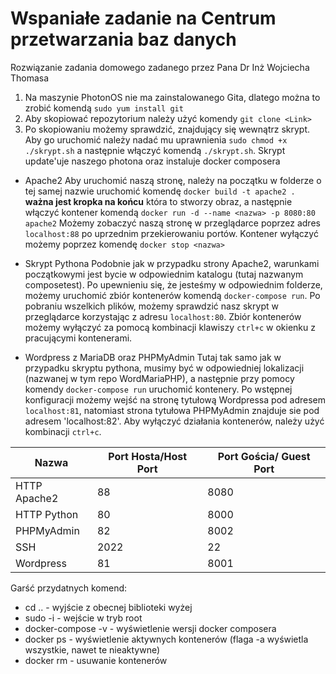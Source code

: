 # Wspaniałe zadanie na Centrum przetwarzania baz danych

Rozwiązanie zadania domowego zadanego przez Pana Dr Inż Wojciecha Thomasa

1. Na maszynie PhotonOS nie ma zainstalowanego Gita, dlatego można to zrobić komendą `sudo yum install git`
2. Aby skopiować repozytorium należy użyć komendy `git clone <Link>`
3. Po skopiowaniu możemy sprawdzić, znajdujący się wewnątrz skrypt. Aby go uruchomić należy nadać mu uprawnienia `sudo chmod +x ./skrypt.sh` a następnie włączyć komendą `./skrypt.sh`. Skrypt update'uje naszego photona oraz instaluje docker composera

- Apache2
  Aby uruchomić naszą stronę, należy na początku w folderze o tej samej nazwie uruchomić komendę `docker build -t apache2 .` **ważna jest kropka na końcu** która to stworzy obraz, a następnie włączyć kontener komendą `docker run -d --name <nazwa> -p 8080:80 apache2`
Możemy zobaczyć naszą stronę w przeglądarce poprzez adres `localhost:88` po uprzednim przekierowaniu portów.
Kontener wyłączyć możemy poprzez komendę `docker stop <nazwa>`

- Skrypt Pythona
  Podobnie jak w przypadku strony Apache2, warunkami początkowymi jest bycie w odpowiednim katalogu (tutaj nazwanym composetest). Po upewnieniu się, że jesteśmy w odpowiednim folderze, możemy uruchomić zbiór kontenerów komendą `docker-compose run`. Po pobraniu wszelkich plików, możemy sprawdzić nasz skrypt w przeglądarce korzystając z adresu `localhost:80`. Zbiór kontenerów możemy wyłączyć za pomocą kombinacji klawiszy `ctrl+c` w okienku z pracującymi kontenerami.
  
- Wordpress z MariaDB oraz PHPMyAdmin
  Tutaj tak samo jak w przypadku skryptu pythona, musimy być w odpowiedniej lokalizacji (nazwanej w tym repo WordMariaPHP), a następnie przy pomocy komendy `docker-compose run` uruchomić kontenery. Po wstępnej konfiguracji możemy wejść na stronę tytułową Wordpressa pod adresem `localhost:81`, natomiast strona tytułowa PHPMyAdmin znajduje sie pod adresem 'localhost:82'. Aby wyłączyć działania kontenerów, należy użyć kombinacji `ctrl+c`.

|Nazwa| Port Hosta/Host Port | Port Gościa/ Guest Port |
|-----|----------------------|-------------------------|
|HTTP Apache2| 88 | 8080|
|HTTP Python|  80 | 8000|
|PHPMyAdmin| 82| 8002|
|SSH| 2022| 22|
|Wordpress| 81 | 8001|


Garść przydatnych komend:
- cd .. - wyjście z obecnej biblioteki wyżej
- sudo -i - wejście w tryb root
- docker-compose -v - wyświetlenie wersji docker composera
- docker ps - wyświetlenie aktywnych kontenerów (flaga -a wyświetla wszystkie, nawet te nieaktywne)
- docker rm - usuwanie kontenerów
